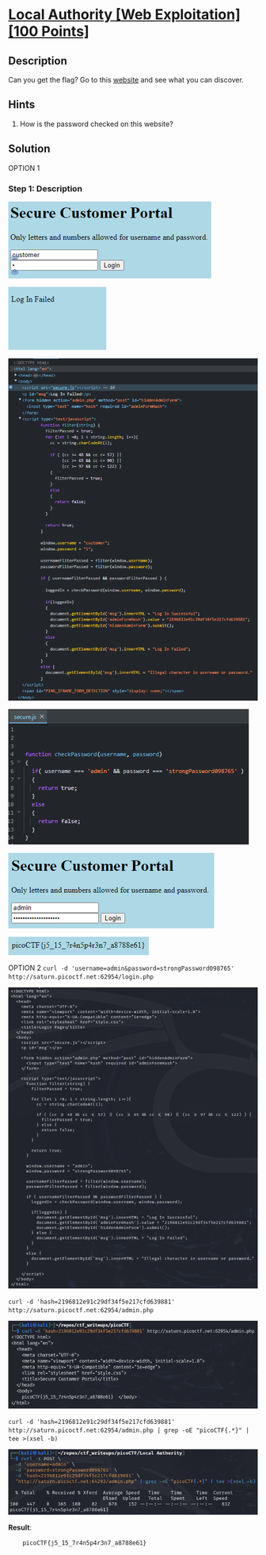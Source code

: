 # [Local Authority [Web Exploitation] [100 Points]](https://play.picoctf.org/practice/challenge/278?category=1&originalEvent=70&page=1) #

## Description ##
Can you get the flag?
Go to this [website](http://saturn.picoctf.net:64293/) and see what you can discover.

## Hints ##
1. How is the password checked on this website?

## Solution ##

OPTION 1
### Step 1: Description ###
![](images/webpage.png)

![](images/webpage_failed.png)

![](images/webpage_inspectFailed.png)

![](images/webpage_inspectSecure.js.png)

![](images/webpage_login.png)

![](images/webpage_loggedIn.png)

OPTION 2
`curl -d 'username=admin&password=strongPassword098765' http://saturn.picoctf.net:62954/login.php`

![](images/webpage_login.php.png)

`curl -d 'hash=2196812e91c29df34f5e217cfd639881' http://saturn.picoctf.net:62954/admin.php`

![](images/webpage_admin.php.png)

`curl -d 'hash=2196812e91c29df34f5e217cfd639881' http://saturn.picoctf.net:62954/admin.php | grep -oE "picoCTF{.*}" | tee >(xsel -b)`

![](images/webpage_retrieveFlag.png)

**Result**:

        picoCTF{j5_15_7r4n5p4r3n7_a8788e61}
